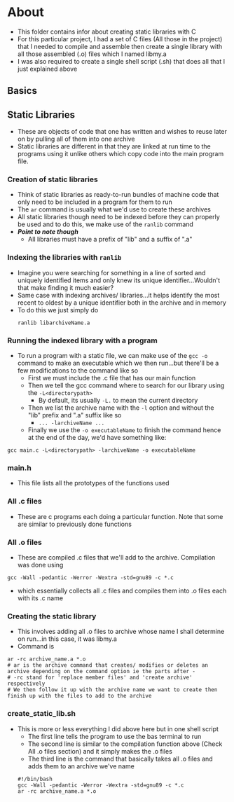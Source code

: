 # About
- This folder contains infor about creating static libraries with C
- For this particular project, I had a set of C files (All those in the project) that I needed to compile and assemble then create a single library with all those assembled (.o) files which I named libmy.a
- I was also required to create a single shell script (.sh) that does all that I just explained above

## Basics
## Static Libraries
- These are objects of code that one has written and wishes to reuse later on by pulling all of them into one archive
- Static libraries are different in that they are linked at run time to the programs using it unlike others which copy code into the main program file.

### Creation of static libraries
- Think of static libraries as ready-to-run bundles of machine code that only need to be included in a program for them to run
- The `ar` command is usually what we'd use to create these archives
- All static libraries though need to be indexed before they can properly be used and to do this, we make use of the `ranlib` command
- ***Point to note though***
	- All libraries must have a prefix of "lib" and a suffix of ".a"

### Indexing the libraries with `ranlib`
- Imagine you were searching for something in a line of sorted and uniquely identified items and only knew its unique identifier...Wouldn't that make finding it much easier?
- Same case with indexing archives/ libraries...it helps identify the most recent to oldest by a unique identifier both in the archive and in memory
- To do this we just simply do
	```
	ranlib libarchiveName.a
	```

### Running the indexed library with a program
-  To run a program with a static file, we can make use of the `gcc -o` command to make an executable which we then run...but there'll be a few modifications to the command like so
	- First we must include the .c file that has our main function
	- Then we tell the gcc command where to search for our library using the `-L<directorypath>`
		- By default, its usually `-L.` to mean the current directory
	- Then we list the archive name with the `-l` option and without the "lib" prefix and ".a" suffix like so
		- `... -larchiveName ...`
	- Finally we use the `-o executableName` to finish the command hence at the end of the day, we'd have something like:
```
gcc main.c -L<directorypath> -larchiveName -o executableName
``` 

### main.h
- This file lists all the prototypes of the functions used

### All .c files
- These are c programs each doing a particular function. Note that some are similar to previously done functions

### All .o files
- These are compiled .c files that we'll add to the archive. Compilation was done using 
``` shell
gcc -Wall -pedantic -Werror -Wextra -std=gnu89 -c *.c
```
- which essentially collects all .c files and compiles them into .o files each with its .c name

### Creating the static library
- This involves adding all .o files to archive whose name I shall determine on run...in this case, it was libmy.a
- Command is 
```
ar -rc archive_name.a *.o
# ar is the archive command that creates/ modifies or deletes an archive depending on the command option ie the parts after -
# -rc stand for 'replace member files' and 'create archive' respectively
# We then follow it up with the archive name we want to create then finish up with the files to add to the archive
```
### create_static_lib.sh
- This is more or less everything I did above here but in one shell script
	- The first line tells the program to use the bas terminal to run
	- The second line is similar to the compilation function above (Check All .o files section) and it simply makes the .o files
	- The third line is the command that basically takes all .o files and adds them to an archive we've name
	```
	#!/bin/bash
	gcc -Wall -pedantic -Werror -Wextra -std=gnu89 -c *.c
	ar -rc archive_name.a *.o
	```

